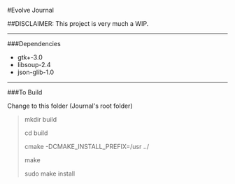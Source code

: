 #Evolve Journal

##DISCLAIMER: This project is very much a WIP.
____
###Dependencies

* gtk+-3.0
* libsoup-2.4
* json-glib-1.0

____
###To Build

Change to this folder (Journal's root folder)
   
>mkdir build
> 
>cd build
>
>cmake -DCMAKE_INSTALL_PREFIX=/usr ../
>
>make
>
>sudo make install